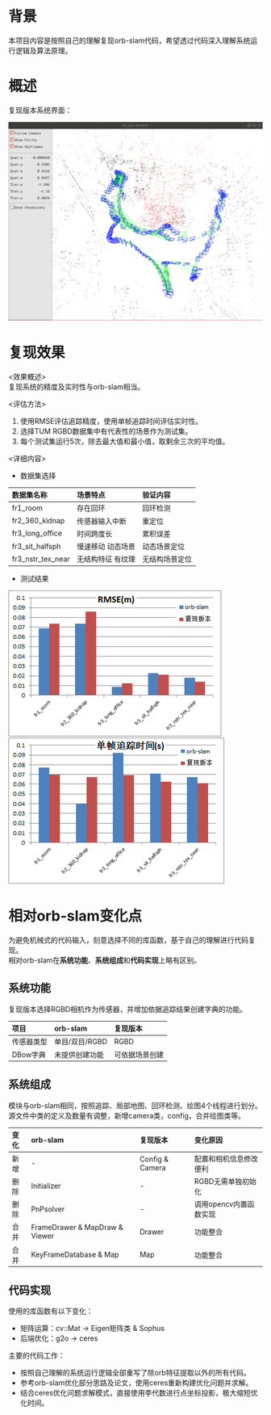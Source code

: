 # 背景
本项目内容是按照自己的理解复现orb-slam代码，希望透过代码深入理解系统运行逻辑及算法原理。   
# 概述
复现版本系统界面：

![系统界面](images/systemUI_github.png "系统界面")
# 复现效果
<效果概述>  
复现系统的精度及实时性与orb-slam相当。

<评估方法>  
1. 使用RMSE评估追踪精度，使用单帧追踪时间评估实时性。
2. 选择TUM RGBD数据集中有代表性的场景作为测试集。
3. 每个测试集运行5次，除去最大值和最小值，取剩余三次的平均值。

<详细内容>
* 数据集选择

| 数据集名称 | 场景特点 | 验证内容 |
|:----------|:--------------|:------|
| fr1_room | 存在回环 | 回环检测 |
| fr2_360_kidnap | 传感器输入中断 | 重定位 |
| fr3_long_office | 时间跨度长 | 累积误差 |
| fr3_sit_halfsph | 慢速移动 动态场景 | 动态场景定位 |
| fr3_nstr_tex_near | 无结构特征 有纹理 | 无结构场景定位 |

* 测试结果

![RMSE](images/RMSE.png "RMSE")
![单帧追踪时间](images/FPS.png "单帧追踪时间")
# 相对orb-slam变化点
为避免机械式的代码输入，刻意选择不同的库函数，基于自己的理解进行代码复现。  
相对orb-slam在**系统功能**、**系统组成**和**代码实现**上略有区别。  
## 系统功能
复现版本选择RGBD相机作为传感器，并增加依据追踪结果创建字典的功能。  

| 项目 | orb-slam | 复现版本 |
|:----------|:--------------|:------|
| 传感器类型 | 单目/双目/RGBD | RGBD |
| DBow字典  | 未提供创建功能  | 可依据场景创建 |

## 系统组成
模块与orb-slam相同，按照追踪、局部地图、回环检测、绘图4个线程进行划分。  
源文件中类的定义及数量有调整，新增camera类，config，合并绘图类等。

| 变化 | orb-slam | 复现版本 | 变化原因 |
|:----------|:--------------|:------|:-------|
| 新增 | - | Config & Camera | 配置和相机信息修改便利 |
| 删除 | Initializer | - | RGBD无需单独初始化 |
| 删除 | PnPsolver | - | 调用opencv内置函数实现 |
| 合并 | FrameDrawer & MapDraw & Viewer | Drawer | 功能整合 |
| 合并 | KeyFrameDatabase & Map | Map | 功能整合 |

## 代码实现
使用的库函数有以下变化：
* 矩阵运算：cv::Mat -> Eigen矩阵类 & Sophus
* 后端优化：g2o -> ceres

主要的代码工作：
* 按照自己理解的系统运行逻辑全部重写了除orb特征提取以外的所有代码。  
* 参考orb-slam优化部分思路及论文，使用ceres重新构建优化问题并求解。  
* 结合ceres优化问题求解模式，直接使用李代数进行点坐标投影，极大缩短优化时间。
